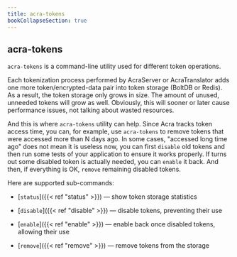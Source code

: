 ```yaml
---
title: acra-tokens
bookCollapseSection: true
---
```


## acra-tokens

`acra-tokens` is a command-line utility used for different token operations.

Each tokenization process performed by AcraServer or AcraTranslator adds
one more token/encrypted-data pair into token storage (BoltDB or Redis).
As a result, the token storage only grows in size.
The amount of unused, unneeded tokens will grow as well.
Obviously, this will sooner or later cause performance issues, not talking about wasted resources.

And this is where `acra-tokens` utility can help.
Since Acra tracks token access time, you can, for example,
use `acra-tokens` to remove tokens that were accessed more than N days ago.
In some cases, "accessed long time ago" does not mean it is useless now, you can first `disable` old tokens
and then run some tests of your application to ensure it works properly.
If turns out some disabled token is actually needed, you can `enable` it back.
And then, if everything is OK, `remove` remaining disabled tokens.

Here are supported sub-commands:

* [`status`]({{< ref "status" >}}) —
  show token storage statistics

* [`disable`]({{< ref "disable" >}}) —
  disable tokens, preventing their use

* [`enable`]({{< ref "enable" >}}) —
  enable back once disabled tokens, allowing their use

* [`remove`]({{< ref "remove" >}}) —
  remove tokens from the storage
